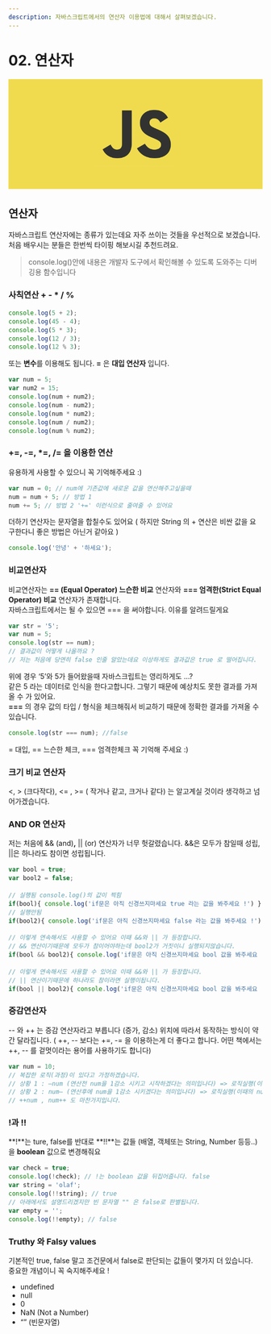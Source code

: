 ```yaml
---
description: 자바스크립트에서의 연산자 이용법에 대해서 살펴보겠습니다.
---
```


# 02. 연산자

![](.gitbook/assets/body%20%282%29.png)

## 연산자

자바스크립트 연산자에는 종류가 있는데요 자주 쓰이는 것들을 우선적으로 보겠습니다. 처음 배우시는 분들은 한번씩 타이핑 해보시길 추천드려요.

> console.log\(\)안에 내용은 개발자 도구에서 확인해볼 수 있도록 도와주는 디버깅용 함수입니다

### **사칙연산 + - \* / %**

```javascript
console.log(5 + 2);
console.log(45 - 4);
console.log(5 * 3);
console.log(12 / 3);
console.log(12 % 3);
```

또는 **변수**를 이용해도 됩니다. **=** 은 **대입 연산자** 입니다.

```javascript
var num = 5;
var num2 = 15;
console.log(num + num2);
console.log(num - num2);
console.log(num * num2);
console.log(num / num2);
console.log(num % num2);
```

### +=, -=, \*=, /= 을 이용한 연산

유용하게 사용할 수 있으니 꼭 기억해주세요 :\)

```javascript
var num = 0; // num에 기존값에 새로운 값을 연산해주고싶을때  
num = num + 5; // 방법 1
num += 5; // 방법 2 '+=' 이런식으로 줄여줄 수 있어요
```

더하기 연산자는 문자열을 합칠수도 있어요 \( 하지만 String 의 + 연산은 비싼 값을 요구한다니 좋은 방법은 아닌거 같아요 \)

```javascript
console.log('안녕' + '하세요');
```

### **비교연산자**

비교연산자는 **== \(Equal Operator\) 느슨한 비교** 연산자와 **=== 엄격한\(Strict Equal Operator\) 비교** 연산자가 존재합니다.  
자바스크립트에서는 될 수 있으면 === 을 써야합니다. 이유를 알려드릴게요

```javascript
var str = '5';
var num = 5;
console.log(str == num); 
// 결과값이 어떻게 나올까요 ? 
// 저는 처음에 당연히 false 인줄 알았는데요 이상하게도 결과값은 true 로 떨어집니다.
```

위에 경우 ‘5’와 5가 들어왔을때 자바스크립트는 영리하게도 …?  
같은 5 라는 데이터로 인식을 한다고합니다. 그렇기 때문에 예상치도 못한 결과를 가져올 수 가 있어요.  
**===** 의 경우 값의 타입 / 형식을 체크해줘서 비교하기 때문에 정확한 결과를 가져올 수 있습니다.

```javascript
console.log(str === num); //false
```

= 대입, == 느슨한 체크, === 엄격한체크 꼭 기억해 주세요 :\)

### 크**기 비교 연산자**

&lt;, &gt; \(크다작다\), &lt;= , &gt;= \( 작거나 같고, 크거나 같다\) 는 알고계실 것이라 생각하고 넘어가겠습니다.

### **AND OR 연산자**

저는 처음에 && \(and\)**,** \|\| \(or\) 연산자가 너무 헛갈렸습니다. &&은 모두가 참일때 성립, \|\|은 하나라도 참이면 성립됩니다.

```javascript
var bool = true;
var bool2 = false;

// 실행됨 console.log()의 값이 찍힘
if(bool){ console.log('if문은 아직 신경쓰지마세요 true 라는 값을 봐주세요 !') }
// 실행안됨 
if(bool2){ console.log('if문은 아직 신경쓰지마세요 false 라는 값을 봐주세요 !') } 

// 이렇게 연속해서도 사용할 수 있어요 이때 &&와 || 가 등장합니다. 
// && 연산이기때문에 모두가 참이어야하는데 bool2가 거짓이니 실행되지않습니다. 
if(bool && bool2){ console.log('if문은 아직 신경쓰지마세요 bool 값을 봐주세요 !') } 

// 이렇게 연속해서도 사용할 수 있어요 이때 &&와 || 가 등장합니다. 
// || 연산이기때문에 하나라도 참이라면 실행이됩니다.  
if(bool || bool2){ console.log('if문은 아직 신경쓰지마세요 bool 값을 봐주세요 !') }
```

### **증감연산자**

-- 와 ++ 는 증감 연산자라고 부릅니다 \(증가, 감소\) 위치에 따라서 동작하는 방식이 약간 달라집니다. \( ++, -- 보다는 +=, -= 을 이용하는게 더 좋다고 합니다. 어떤 책에서는 ++, -- 를 겉멋이라는 용어를 사용하기도 합니다\)

```javascript
var num = 10;
// 복잡한 로직(과정)이 있다고 가정하겠습니다.
// 상황 1 : —num (연산전 num을 1감소 시키고 시작하겠다는 의미입나다) => 로직실행(이때의 num은 9이겠죠?);
// 상황 2 : num— (연산후에 num을 1감소 시키겠다는 의미입나다) => 로직실행(이때의 num은 10이겠죠) => 이후에 num 1감소
// ++num , num++ 도 마찬가지입니다.
```

### **!과 !!**

**!**는 ture, false를 반대로 **!!**는 값들 \(배열, 객체또는 String, Number 등등..\) 을 **boolean** 값으로 변경해줘요

```javascript
var check = true;
console.log(!check); // !는 boolean 값을 뒤집어줍니다. false
var string = 'olaf';
console.log(!!string); // true 
// 아래에서도 설명드리겠지만 빈 문자열 "" 은 false로 판별됩니다.
var empty = '';
console.log(!!empty); // false
```

### Truthy 와 Falsy values

기본적인 true, false 말고 조건문에서 false로 판단되는 값들이 몇가지 더 있습니다.  
중요한 개념이니 꼭 숙지해주세요 !

* undefined
* null
* 0
* NaN \(Not a Number\)
* “” \(빈문자열\)

